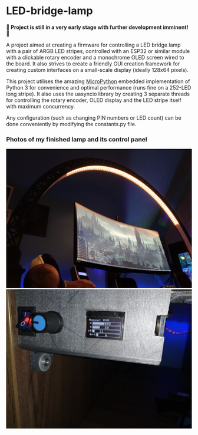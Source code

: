 # LED-bridge-lamp

**🚧 Project is still in a very early stage with further development imminent! 🚧**

A project aimed at creating a firmware for controlling a LED bridge lamp with a pair of ARGB LED stripes, controlled with an ESP32 or similar module with a clickable rotary encoder and a monochrome OLED screen wired to the board. It also strives to create a friendly GUI creation framework for creating custom interfaces on a small-scale display (ideally 128x64 pixels).

This project utilises the amazing [MicroPython](https://micropython.org/) embedded implementation of Python 3 for convenience and optimal performance (runs fine on a 252-LED long stripe). It also uses the uasyncio library by creating 3 separate threads for controlling the rotary encoder, OLED display and the LED stripe itself with maximum concurrency.

Any configuration (such as changing PIN numbers or LED count) can be done conveniently by modifying the constants.py file.

### Photos of my finished lamp and its control panel

![Lamp from below](photos/lamp_from_below.jpg)
![Control panel](photos/control_panel.jpg)
